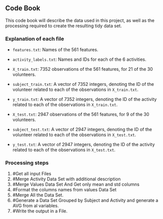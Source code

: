 ## Code Book

This code book will describe the data used in this project, as well as the processing required to create the resulting tidy data set.

### Explanation of each file

* `features.txt`: Names of the 561 features.
* `activity_labels.txt`: Names and IDs for each of the 6 activities.

* `X_train.txt`: 7352 observations of the 561 features, for 21 of the 30 volunteers.
* `subject_train.txt`: A vector of 7352 integers, denoting the ID of the volunteer related to each of the observations in `X_train.txt`.
* `y_train.txt`: A vector of 7352 integers, denoting the ID of the activity related to each of the observations in `X_train.txt`.

* `X_test.txt`: 2947 observations of the 561 features, for 9 of the 30 volunteers.
* `subject_test.txt`: A vector of 2947 integers, denoting the ID of the volunteer related to each of the observations in `X_test.txt`.
* `y_test.txt`: A vector of 2947 integers, denoting the ID of the activity related to each of the observations in `X_test.txt`.

### Processing steps

1. #Get all input Files
2. #Merge Activity Data Set with additional description
3. #Merge Values Data Set And Get only mean and std columns
4. #Format the columns names from values Data Set
5. #Merge All the Data Set.
6. #Generate a Data Set Grouped by Subject and Activity and generate a AVG from al variables.
7. #Write the output in a File.
